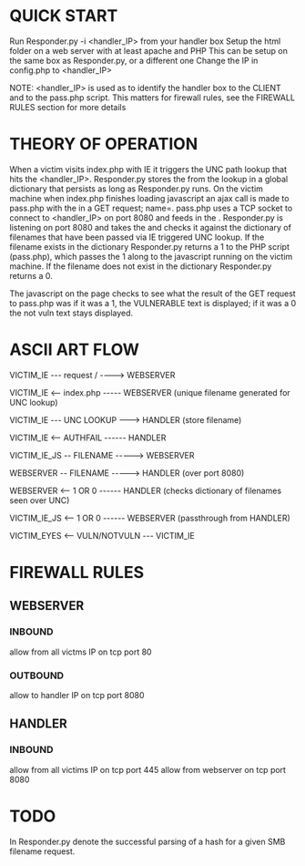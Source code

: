 # QUICK START

Run Responder.py -i <handler_IP> from your handler box
Setup the html folder on a web server with at least apache and PHP
This can be setup on the same box as Responder.py, or a different one
Change the IP in config.php to <handler_IP>

NOTE: <handler_IP> is used as to identify the handler box to the CLIENT and to the pass.php script. This matters for firewall rules, see the FIREWALL RULES section for more details

# THEORY OF OPERATION

When a victim visits index.php with IE it triggers the UNC path lookup that hits the <handler_IP>. Responder.py stores the <filename> from the lookup in a global dictionary that persists as long as Responder.py runs. On the victim machine when index.php finishes loading javascript an ajax call is made to pass.php with the <filename> in a GET request; name=<filename>. pass.php uses a TCP socket to connect to <handler_IP> on port 8080 and feeds in the <filename>. Responder.py is listening on port 8080 and takes the <filename> and checks it against the dictionary of filenames that have been passed via IE triggered UNC lookup. If the filename exists in the dictionary Responder.py returns a 1 to the PHP script (pass.php), which passes the 1 along to the javascript running on the victim machine. If the filename does not exist in the dictionary Responder.py returns a 0.

The javascript on the page checks to see what the result of the GET request to pass.php was
if it was a 1, the VULNERABLE text is displayed; if it was a 0 the not vuln text stays displayed.

# ASCII ART FLOW

VICTIM_IE    --- request / ----> WEBSERVER

VICTIM_IE    <-- index.php ----- WEBSERVER (unique filename generated for UNC lookup)

VICTIM_IE    --- UNC LOOKUP ---> HANDLER (store filename)

VICTIM_IE    <-- AUTHFAIL ------ HANDLER


VICTIM_IE_JS --  FILENAME -----> WEBSERVER

WEBSERVER    --  FILENAME -----> HANDLER (over port 8080)

WEBSERVER    <-- 1 OR 0   ------ HANDLER (checks dictionary of filenames seen over UNC)

VICTIM_IE_JS <-- 1 OR 0   ------ WEBSERVER (passthrough from HANDLER)

VICTIM_EYES <-- VULN/NOTVULN --- VICTIM_IE


# FIREWALL RULES

## WEBSERVER

### INBOUND
allow from all victms IP on tcp port 80

### OUTBOUND
allow to handler IP on tcp port 8080

## HANDLER

### INBOUND
allow from all victims IP on tcp port 445
allow from webserver on tcp port 8080

# TODO

In Responder.py denote the successful parsing of a hash for a given SMB filename request.
